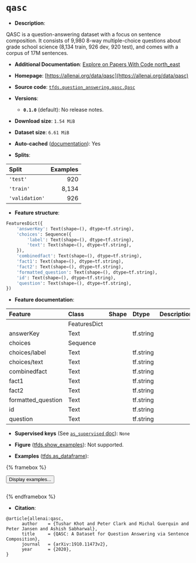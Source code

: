 <div itemscope itemtype="http://schema.org/Dataset">
  <div itemscope itemprop="includedInDataCatalog" itemtype="http://schema.org/DataCatalog">
    <meta itemprop="name" content="TensorFlow Datasets" />
  </div>
  <meta itemprop="name" content="qasc" />
  <meta itemprop="description" content="QASC is a question-answering dataset with a focus on sentence composition. It consists of 9,980 8-way multiple-choice&#10;questions about grade school science (8,134 train, 926 dev, 920 test), and comes with a corpus of 17M sentences.&#10;&#10;To use this dataset:&#10;&#10;```python&#10;import tensorflow_datasets as tfds&#10;&#10;ds = tfds.load(&#x27;qasc&#x27;, split=&#x27;train&#x27;)&#10;for ex in ds.take(4):&#10;  print(ex)&#10;```&#10;&#10;See [the guide](https://www.tensorflow.org/datasets/overview) for more&#10;informations on [tensorflow_datasets](https://www.tensorflow.org/datasets).&#10;&#10;" />
  <meta itemprop="url" content="https://www.tensorflow.org/datasets/catalog/qasc" />
  <meta itemprop="sameAs" content="https://allenai.org/data/qasc" />
  <meta itemprop="citation" content="@article{allenai:qasc,&#10;      author    = {Tushar Khot and Peter Clark and Michal Guerquin and Peter Jansen and Ashish Sabharwal},&#10;      title     = {QASC: A Dataset for Question Answering via Sentence Composition},&#10;      journal   = {arXiv:1910.11473v2},&#10;      year      = {2020},&#10;}" />
</div>

# `qasc`


*   **Description**:

QASC is a question-answering dataset with a focus on sentence composition. It
consists of 9,980 8-way multiple-choice questions about grade school science
(8,134 train, 926 dev, 920 test), and comes with a corpus of 17M sentences.

*   **Additional Documentation**:
    <a class="button button-with-icon" href="https://paperswithcode.com/dataset/qasc">
    Explore on Papers With Code
    <span class="material-icons icon-after" aria-hidden="true"> north_east
    </span> </a>

*   **Homepage**: [https://allenai.org/data/qasc](https://allenai.org/data/qasc)

*   **Source code**:
    [`tfds.question_answering.qasc.Qasc`](https://github.com/tensorflow/datasets/tree/master/tensorflow_datasets/question_answering/qasc/qasc.py)

*   **Versions**:

    *   **`0.1.0`** (default): No release notes.

*   **Download size**: `1.54 MiB`

*   **Dataset size**: `6.61 MiB`

*   **Auto-cached**
    ([documentation](https://www.tensorflow.org/datasets/performances#auto-caching)):
    Yes

*   **Splits**:

Split          | Examples
:------------- | -------:
`'test'`       | 920
`'train'`      | 8,134
`'validation'` | 926

*   **Feature structure**:

```python
FeaturesDict({
    'answerKey': Text(shape=(), dtype=tf.string),
    'choices': Sequence({
        'label': Text(shape=(), dtype=tf.string),
        'text': Text(shape=(), dtype=tf.string),
    }),
    'combinedfact': Text(shape=(), dtype=tf.string),
    'fact1': Text(shape=(), dtype=tf.string),
    'fact2': Text(shape=(), dtype=tf.string),
    'formatted_question': Text(shape=(), dtype=tf.string),
    'id': Text(shape=(), dtype=tf.string),
    'question': Text(shape=(), dtype=tf.string),
})
```

*   **Feature documentation**:

Feature            | Class        | Shape | Dtype     | Description
:----------------- | :----------- | :---- | :-------- | :----------
                   | FeaturesDict |       |           |
answerKey          | Text         |       | tf.string |
choices            | Sequence     |       |           |
choices/label      | Text         |       | tf.string |
choices/text       | Text         |       | tf.string |
combinedfact       | Text         |       | tf.string |
fact1              | Text         |       | tf.string |
fact2              | Text         |       | tf.string |
formatted_question | Text         |       | tf.string |
id                 | Text         |       | tf.string |
question           | Text         |       | tf.string |

*   **Supervised keys** (See
    [`as_supervised` doc](https://www.tensorflow.org/datasets/api_docs/python/tfds/load#args)):
    `None`

*   **Figure**
    ([tfds.show_examples](https://www.tensorflow.org/datasets/api_docs/python/tfds/visualization/show_examples)):
    Not supported.

*   **Examples**
    ([tfds.as_dataframe](https://www.tensorflow.org/datasets/api_docs/python/tfds/as_dataframe)):

<!-- mdformat off(HTML should not be auto-formatted) -->

{% framebox %}

<button id="displaydataframe">Display examples...</button>
<div id="dataframecontent" style="overflow-x:auto"></div>
<script>
const url = "https://storage.googleapis.com/tfds-data/visualization/dataframe/qasc-0.1.0.html";
const dataButton = document.getElementById('displaydataframe');
dataButton.addEventListener('click', async () => {
  // Disable the button after clicking (dataframe loaded only once).
  dataButton.disabled = true;

  const contentPane = document.getElementById('dataframecontent');
  try {
    const response = await fetch(url);
    // Error response codes don't throw an error, so force an error to show
    // the error message.
    if (!response.ok) throw Error(response.statusText);

    const data = await response.text();
    contentPane.innerHTML = data;
  } catch (e) {
    contentPane.innerHTML =
        'Error loading examples. If the error persist, please open '
        + 'a new issue.';
  }
});
</script>

{% endframebox %}

<!-- mdformat on -->

*   **Citation**:

```
@article{allenai:qasc,
      author    = {Tushar Khot and Peter Clark and Michal Guerquin and Peter Jansen and Ashish Sabharwal},
      title     = {QASC: A Dataset for Question Answering via Sentence Composition},
      journal   = {arXiv:1910.11473v2},
      year      = {2020},
}
```

